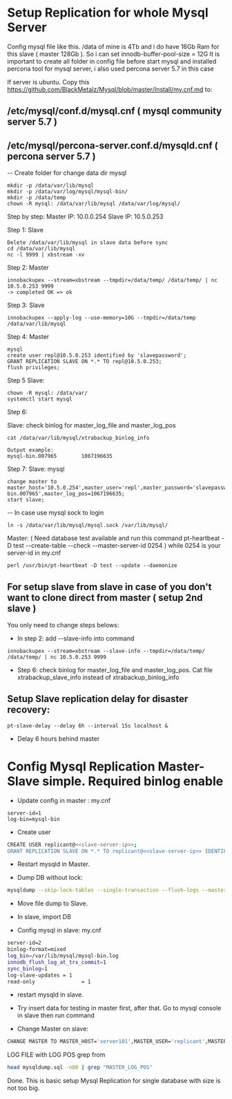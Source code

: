 # Setup Replication for whole Mysql Server

Config mysql file like this. /data of mine is 4Tb and i do have 16Gb Ram for this slave ( master 128Gb ). So i can set
innodb-buffer-pool-size = 12G
It is important to create all folder in config file before start mysql and installed percona tool for mysql server, i also used percona server 5.7 in this case 

If server is ubuntu. Copy this https://github.com/BlackMetalz/Mysql/blob/master/Install/my.cnf.md  to:
## /etc/mysql/conf.d/mysql.cnf ( mysql community server 5.7 )
## /etc/mysql/percona-server.conf.d/mysqld.cnf ( percona server 5.7 )

-- Create folder for change data dir mysql
```
mkdir -p /data/var/lib/mysql
mkdir -p /data/var/log/mysql/mysql-bin/
mkdir -p /data/temp
chown -R mysql: /data/var/lib/mysql /data/var/log/mysql/
```

Step by step:
Master IP: 10.0.0.254
Slave IP: 10.5.0.253

Step 1:
Slave
```
Delete /data/var/lib/mysql in slave data before sync
cd /data/var/lib/mysql 
nc -l 9999 | xbstream -xv
```

Step 2:
Master
```
innobackupex --stream=xbstream --tmpdir=/data/temp/ /data/temp/ | nc 10.5.0.253 9999
-> completed OK => ok
```

Step 3:
Slave
```
innobackupex --apply-log --use-memory=10G --tmpdir=/data/temp /data/var/lib/mysql
```

Step 4:
Master
```
mysql
create user repl@10.5.0.253 identified by 'slavepassword';
GRANT REPLICATION SLAVE ON *.* TO repl@10.5.0.253;
flush privileges;
```

Step 5
Slave:
```
chown -R mysql: /data/var/
systemctl start mysql
```

Step 6:


Slave:
check binlog for master_log_file and master_log_pos
```
cat /data/var/lib/mysql/xtrabackup_binlog_info

Output example:
mysql-bin.007965        1067196635
```

Step 7:
Slave:
mysql
```
change master to master_host='10.5.0.254',master_user='repl',master_password='slavepassword',master_log_file='mysql-bin.007965',master_log_pos=1067196635;
start slave;
```

-- In case use mysql sock to login
```
ln -s /data/var/lib/mysql/mysql.sock /var/lib/mysql/
```

Master: 
( Need database test available and run this command pt-heartbeat -D test --create-table --check --master-server-id 0254 )
while 0254 is your server-id in my.cnf 
```
perl /usr/bin/pt-heartbeat -D test --update --daemonize
```

## For setup slave from slave in case of you don't want to clone direct from master ( setup 2nd slave )
You only need to change steps belows:

- In step 2: add --slave-info into command
```
innobackupex --stream=xbstream --slave-info --tmpdir=/data/temp/ /data/temp/ | nc 10.5.0.253 9999
```

- Step 6:
check binlog for master_log_file and master_log_pos. 
Cat file xtrabackup_slave_info instead of xtrabackup_binlog_info


## Setup Slave replication delay for disaster recovery:
```
pt-slave-delay --delay 6h --interval 15s localhost & 
```
- Delay 6 hours behind master


# Config Mysql Replication Master-Slave simple. Required binlog enable
- Update config in master : my.cnf
```
server-id=1
log-bin=mysql-bin
```

- Create user 
```bash
CREATE USER replicant@<<slave-server-ip>>;
GRANT REPLICATION SLAVE ON *.* TO replicant@<<slave-server-ip>> IDENTIFIED BY '<<choose-a-good-password>>';
```
- Restart mysqld in Master.

- Dump DB without lock:

```bash
mysqldump --skip-lock-tables --single-transaction --flush-logs --master-data=1 -A > ~/mysqldump.sql
```
- Move file dump to Slave. 

- In slave, import DB
- Config mysql in slave: my.cnf

```bash
server-id=2
binlog-format=mixed
log_bin=/var/lib/mysql/mysql-bin.log
innodb_flush_log_at_trx_commit=1
sync_binlog=1
log-slave-updates = 1
read-only               = 1
```

- restart mysqld in slave.

- Try insert data for testing in master first, after that. Go to mysql console in slave then run command

- Change Master on slave:
```bash
CHANGE MASTER TO MASTER_HOST='server101',MASTER_USER='replicant',MASTER_PASSWORD='Asd@123123',MASTER_LOG_FILE='mysql-bin.000010',MASTER_LOG_POS=120;
```
LOG FILE with LOG POS grep from

```bash
head mysqldump.sql -n80 | grep "MASTER_LOG_POS"
```

Done. This is basic setup Mysql Replication for single database with size is not too big.


